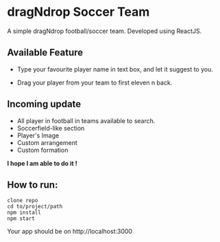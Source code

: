 # dragNdrop Soccer Team

A simple dragNdrop football/soccer team. Developed using ReactJS.

## Available Feature

* Type your favourite player name in text box, and let it suggest to you.

* Drag your player from your team to first eleven n back.


## Incoming update
* All player in football in teams available to search.
* Soccerfield-like section
* Player's Image
* Custom arrangement
* Custom formation

**I hope I am able to do it !**

## How to run:
```
clone repo
cd to/project/path
npm install
npm start
```
Your app should be on http://localhost:3000

